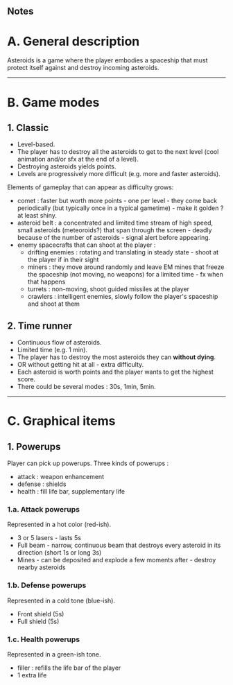 Notes
---

# A. General description

Asteroids is a game where the player embodies a spaceship that must protect itself against and destroy incoming asteroids.

---
# B. Game modes

## 1. Classic

- Level-based.
- The player has to destroy all the asteroids to get to the next level (cool animation and/or sfx at the end of a level).
- Destroying asteroids yields points.
- Levels are progressively more difficult (e.g. more and faster asteroids).

Elements of gameplay that can appear as difficulty grows:

- comet : faster but worth more points - one per level - they come back periodically (but typically once in a typical gametime) - make it golden ? at least shiny.
- asteroid belt : a concentrated and limited time stream of high speed, small asteroids (meteoroids?) that span through the screen - deadly because of the number of asteroids - signal alert before appearing.
- enemy spacecrafts that can shoot at the player :
	- drifting enemies : rotating and translating in steady state - shoot at the player if in their sight
	- miners : they move around randomly and leave EM mines that freeze the spaceship (not moving, no weapons) for a limited time - fx when that happens
	- turrets : non-moving, shoot guided missiles at the player
	- crawlers : intelligent enemies, slowly follow the player's spaceship and shoot at them

## 2. Time runner

- Continuous flow of asteroids.
- Limited time (e.g. 1 min).
- The player has to destroy the most asteroids they can **without dying**.
- OR without getting hit at all - extra difficulty.
- Each asteroid is worth points and the player wants to get the highest score.
- There could be several modes : 30s, 1min, 5min.

---
# C. Graphical items

## 1. Powerups

Player can pick up powerups. Three kinds of powerups :

- attack : weapon enhancement
- defense : shields
- health : fill life bar, supplementary life

### 1.a. Attack powerups

Represented in a hot color (red-ish).

- 3 or 5 lasers - lasts 5s
- Full beam - narrow, continuous beam that destroys every asteroid in its direction (short 1s or long 3s)
- Mines - can be deposited and explode a few moments after - destroy nearby asteroids

### 1.b. Defense powerups

Represented in a cold tone (blue-ish).

- Front shield (5s)
- Full shield (5s)

### 1.c. Health powerups

Represented in a green-ish tone.

- filler : refills the life bar of the player
- 1 extra life

